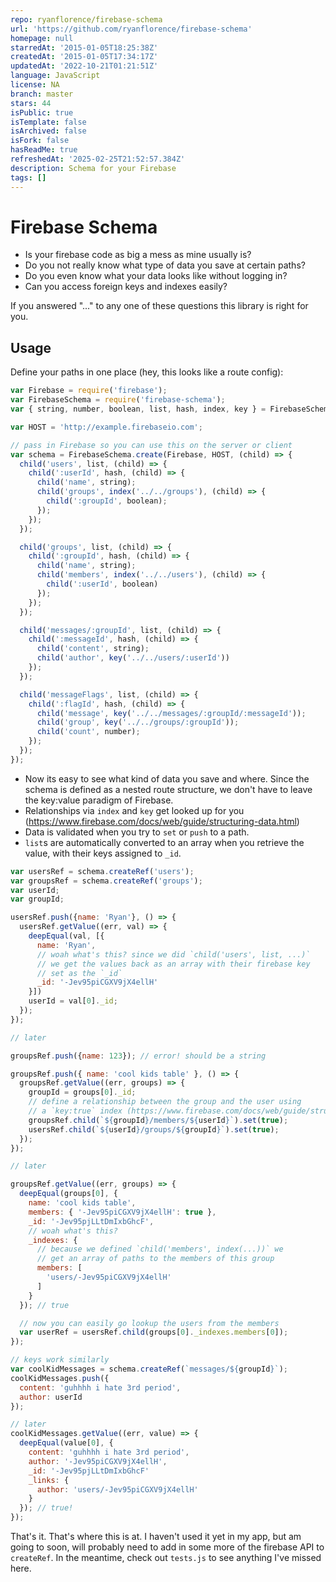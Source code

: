 ```yaml
---
repo: ryanflorence/firebase-schema
url: 'https://github.com/ryanflorence/firebase-schema'
homepage: null
starredAt: '2015-01-05T18:25:38Z'
createdAt: '2015-01-05T17:34:17Z'
updatedAt: '2022-10-21T01:21:51Z'
language: JavaScript
license: NA
branch: master
stars: 44
isPublic: true
isTemplate: false
isArchived: false
isFork: false
hasReadMe: true
refreshedAt: '2025-02-25T21:52:57.384Z'
description: Schema for your Firebase
tags: []
---
```


Firebase Schema
===============

- Is your firebase code as big a mess as mine usually is?
- Do you not really know what type of data you save at certain paths?
- Do you even know what your data looks like without logging in?
- Can you access foreign keys and indexes easily?

If you answered "..." to any one of these questions this library is
right for you.

Usage
-----

Define your paths in one place (hey, this looks like a route config):

```js
var Firebase = require('firebase');
var FirebaseSchema = require('firebase-schema');
var { string, number, boolean, list, hash, index, key } = FirebaseSchema.Types;

var HOST = 'http://example.firebaseio.com';

// pass in Firebase so you can use this on the server or client
var schema = FirebaseSchema.create(Firebase, HOST, (child) => {
  child('users', list, (child) => {
    child(':userId', hash, (child) => {
      child('name', string);
      child('groups', index('../../groups'), (child) => {
        child(':groupId', boolean);
      });
    });
  });

  child('groups', list, (child) => {
    child(':groupId', hash, (child) => {
      child('name', string);
      child('members', index('../../users'), (child) => {
        child(':userId', boolean)
      });
    });
  });

  child('messages/:groupId', list, (child) => {
    child(':messageId', hash, (child) => {
      child('content', string);
      child('author', key('../../users/:userId'))
    });
  });

  child('messageFlags', list, (child) => {
    child(':flagId', hash, (child) => {
      child('message', key('../../messages/:groupId/:messageId'));
      child('group', key('../../groups/:groupId'));
      child('count', number);
    });
  });
});
```

- Now its easy to see what kind of data you save and where. Since the
  schema is defined as a nested route structure, we don't have to leave
  the key:value paradigm of Firebase.
- Relationships via `index` and `key` get looked up for you (https://www.firebase.com/docs/web/guide/structuring-data.html)
- Data is validated when you try to `set` or `push` to a path.
- `list`s are automatically converted to an array when you retrieve the
  value, with their keys assigned to `_id`.

```js
var usersRef = schema.createRef('users');
var groupsRef = schema.createRef('groups');
var userId;
var groupId;

usersRef.push({name: 'Ryan'}, () => {
  usersRef.getValue((err, val) => {
    deepEqual(val, [{
      name: 'Ryan',
      // woah what's this? since we did `child('users', list, ...)`
      // we get the values back as an array with their firebase key
      // set as the `_id`
      _id: '-Jev95piCGXV9jX4ellH'
    }])
    userId = val[0]._id;
  });
});

// later

groupsRef.push({name: 123}); // error! should be a string

groupsRef.push({ name: 'cool kids table' }, () => {
  groupsRef.getValue((err, groups) => {
    groupId = groups[0]._id;
    // define a relationship between the group and the user using
    // a `key:true` index (https://www.firebase.com/docs/web/guide/structuring-data.html)
    groupsRef.child(`${groupId}/members/${userId}`).set(true);
    usersRef.child(`${userId}/groups/${groupId}`).set(true);
  });
});

// later

groupsRef.getValue((err, groups) => {
  deepEqual(groups[0], {
    name: 'cool kids table',
    members: { '-Jev95piCGXV9jX4ellH': true },
    _id: '-Jev95pjLLtDmIxbGhcF',
    // woah what's this?
    _indexes: {
      // because we defined `child('members', index(...))` we
      // get an array of paths to the members of this group
      members: [
        'users/-Jev95piCGXV9jX4ellH'
      ]
    }
  }); // true

  // now you can easily go lookup the users from the members
  var userRef = usersRef.child(groups[0]._indexes.members[0]);
});

// keys work similarly
var coolKidMessages = schema.createRef(`messages/${groupId}`);
coolKidMessages.push({
  content: 'guhhhh i hate 3rd period',
  author: userId
});

// later
coolKidMessages.getValue((err, value) => {
  deepEqual(value[0], {
    content: 'guhhhh i hate 3rd period',
    author: '-Jev95piCGXV9jX4ellH',
    _id: '-Jev95pjLLtDmIxbGhcF'
    _links: {
      author: 'users/-Jev95piCGXV9jX4ellH'
    }
  }); // true!
});
```

That's it. That's where this is at. I haven't used it yet in my app, but
am going to soon, will probably need to add in some more of the firebase
API to `createRef`. In the meantime, check out `tests.js` to see
anything I've missed here.

